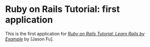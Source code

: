 # Ruby on Rails Tutorial: first application

This is the first application for
[*Ruby on Rails Tutorial: Learn Rails by Example*](http://railstutorial.org/)
by [Jason Fu].